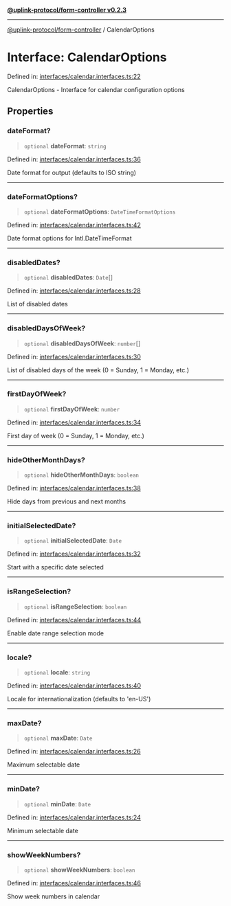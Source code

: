 [**@uplink-protocol/form-controller v0.2.3**](../README.md)

***

[@uplink-protocol/form-controller](../globals.md) / CalendarOptions

# Interface: CalendarOptions

Defined in: [interfaces/calendar.interfaces.ts:22](https://github.com/jmkcoder/uplink-protocol-calendar/blob/dfbd1d9163b3335ef17060f21cb7756b2a9c621d/src/interfaces/calendar.interfaces.ts#L22)

CalendarOptions - Interface for calendar configuration options

## Properties

### dateFormat?

> `optional` **dateFormat**: `string`

Defined in: [interfaces/calendar.interfaces.ts:36](https://github.com/jmkcoder/uplink-protocol-calendar/blob/dfbd1d9163b3335ef17060f21cb7756b2a9c621d/src/interfaces/calendar.interfaces.ts#L36)

Date format for output (defaults to ISO string)

***

### dateFormatOptions?

> `optional` **dateFormatOptions**: `DateTimeFormatOptions`

Defined in: [interfaces/calendar.interfaces.ts:42](https://github.com/jmkcoder/uplink-protocol-calendar/blob/dfbd1d9163b3335ef17060f21cb7756b2a9c621d/src/interfaces/calendar.interfaces.ts#L42)

Date format options for Intl.DateTimeFormat

***

### disabledDates?

> `optional` **disabledDates**: `Date`[]

Defined in: [interfaces/calendar.interfaces.ts:28](https://github.com/jmkcoder/uplink-protocol-calendar/blob/dfbd1d9163b3335ef17060f21cb7756b2a9c621d/src/interfaces/calendar.interfaces.ts#L28)

List of disabled dates

***

### disabledDaysOfWeek?

> `optional` **disabledDaysOfWeek**: `number`[]

Defined in: [interfaces/calendar.interfaces.ts:30](https://github.com/jmkcoder/uplink-protocol-calendar/blob/dfbd1d9163b3335ef17060f21cb7756b2a9c621d/src/interfaces/calendar.interfaces.ts#L30)

List of disabled days of the week (0 = Sunday, 1 = Monday, etc.)

***

### firstDayOfWeek?

> `optional` **firstDayOfWeek**: `number`

Defined in: [interfaces/calendar.interfaces.ts:34](https://github.com/jmkcoder/uplink-protocol-calendar/blob/dfbd1d9163b3335ef17060f21cb7756b2a9c621d/src/interfaces/calendar.interfaces.ts#L34)

First day of week (0 = Sunday, 1 = Monday, etc.)

***

### hideOtherMonthDays?

> `optional` **hideOtherMonthDays**: `boolean`

Defined in: [interfaces/calendar.interfaces.ts:38](https://github.com/jmkcoder/uplink-protocol-calendar/blob/dfbd1d9163b3335ef17060f21cb7756b2a9c621d/src/interfaces/calendar.interfaces.ts#L38)

Hide days from previous and next months

***

### initialSelectedDate?

> `optional` **initialSelectedDate**: `Date`

Defined in: [interfaces/calendar.interfaces.ts:32](https://github.com/jmkcoder/uplink-protocol-calendar/blob/dfbd1d9163b3335ef17060f21cb7756b2a9c621d/src/interfaces/calendar.interfaces.ts#L32)

Start with a specific date selected

***

### isRangeSelection?

> `optional` **isRangeSelection**: `boolean`

Defined in: [interfaces/calendar.interfaces.ts:44](https://github.com/jmkcoder/uplink-protocol-calendar/blob/dfbd1d9163b3335ef17060f21cb7756b2a9c621d/src/interfaces/calendar.interfaces.ts#L44)

Enable date range selection mode

***

### locale?

> `optional` **locale**: `string`

Defined in: [interfaces/calendar.interfaces.ts:40](https://github.com/jmkcoder/uplink-protocol-calendar/blob/dfbd1d9163b3335ef17060f21cb7756b2a9c621d/src/interfaces/calendar.interfaces.ts#L40)

Locale for internationalization (defaults to 'en-US')

***

### maxDate?

> `optional` **maxDate**: `Date`

Defined in: [interfaces/calendar.interfaces.ts:26](https://github.com/jmkcoder/uplink-protocol-calendar/blob/dfbd1d9163b3335ef17060f21cb7756b2a9c621d/src/interfaces/calendar.interfaces.ts#L26)

Maximum selectable date

***

### minDate?

> `optional` **minDate**: `Date`

Defined in: [interfaces/calendar.interfaces.ts:24](https://github.com/jmkcoder/uplink-protocol-calendar/blob/dfbd1d9163b3335ef17060f21cb7756b2a9c621d/src/interfaces/calendar.interfaces.ts#L24)

Minimum selectable date

***

### showWeekNumbers?

> `optional` **showWeekNumbers**: `boolean`

Defined in: [interfaces/calendar.interfaces.ts:46](https://github.com/jmkcoder/uplink-protocol-calendar/blob/dfbd1d9163b3335ef17060f21cb7756b2a9c621d/src/interfaces/calendar.interfaces.ts#L46)

Show week numbers in calendar

